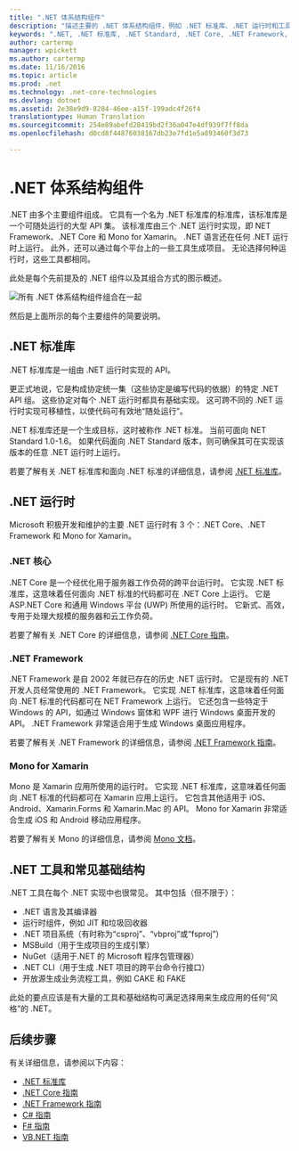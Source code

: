```yaml
---
title: ".NET 体系结构组件"
description: "描述主要的 .NET 体系结构组件，例如 .NET 标准库、.NET 运行时和工具。"
keywords: ".NET, .NET 标准库, .NET Standard, .NET Core, .NET Framework, Xamarin, MSBuild, C#, F#, VB, 编译器"
author: cartermp
manager: wpickett
ms.author: cartermp
ms.date: 11/16/2016
ms.topic: article
ms.prod: .net
ms.technology: .net-core-technologies
ms.devlang: dotnet
ms.assetid: 2e38e9d9-8284-46ee-a15f-199adc4f26f4
translationtype: Human Translation
ms.sourcegitcommit: 254e89abefd28419bd2f36a047e4df939f7ff8da
ms.openlocfilehash: d0cd8f44876038167db23e7fd1e5a893460f3d73

---
```


# <a name="net-architectural-components"></a>.NET 体系结构组件

.NET 由多个主要组件组成。  它具有一个名为 .NET 标准库的标准库，该标准库是一个可随处运行的大型 API 集。  该标准库由三个 .NET 运行时实现，即 NET Framework、.NET Core 和 Mono for Xamarin。  .NET 语言还在任何 .NET 运行时上运行。  此外，还可以通过每个平台上的一些工具生成项目。  无论选择何种运行时，这些工具都相同。

此处是每个先前提及的 .NET 组件以及其组合方式的图示概述。

![所有 .NET 体系结构组件组合在一起](media/components.png)

然后是上面所示的每个主要组件的简要说明。  

## <a name="net-standard-library"></a>.NET 标准库

.NET 标准库是一组由 .NET 运行时实现的 API。

更正式地说，它是构成协定统一集（这些协定是编写代码的依据）的特定 .NET API 组。  这些协定对每个 .NET 运行时都具有基础实现。  这可跨不同的 .NET 运行时实现可移植性，以使代码可有效地“随处运行”。

.NET 标准库还是一个生成目标，这时被称作 .NET 标准。  当前可面向 NET Standard 1.0-1.6。  如果代码面向 .NET Standard 版本，则可确保其可在实现该版本的任意 .NET 运行时上运行。

若要了解有关 .NET 标准库和面向 .NET 标准的详细信息，请参阅 [.NET 标准库](library.md)。

## <a name="net-runtimes"></a>.NET 运行时

Microsoft 积极开发和维护的主要 .NET 运行时有 3 个：.NET Core、.NET Framework 和 Mono for Xamarin。

### <a name="net-core"></a>.NET 核心

.NET Core 是一个经优化用于服务器工作负荷的跨平台运行时。  它实现 .NET 标准库，这意味着任何面向 .NET 标准的代码都可在 .NET Core 上运行。  它是 ASP.NET Core 和通用 Windows 平台 (UWP) 所使用的运行时。  它新式、高效，专用于处理大规模的服务器和云工作负荷。

若要了解有关 .NET Core 的详细信息，请参阅 [.NET Core 指南](../core/index.md)。

### <a name="net-framework"></a>.NET Framework

.NET Framework 是自 2002 年就已存在的历史 .NET 运行时。  它是现有的 .NET 开发人员经常使用的 .NET Framework。  它实现 .NET 标准库，这意味着任何面向 .NET 标准的代码都可在 NET Framework 上运行。  它还包含一些特定于 Windows 的 API，如通过 Windows 窗体和 WPF 进行 Windows 桌面开发的 API。  .NET Framework 非常适合用于生成 Windows 桌面应用程序。

若要了解有关 .NET Framework 的详细信息，请参阅 [.NET Framework 指南](../framework/index.md)。

### <a name="mono-for-xamarin"></a>Mono for Xamarin

Mono 是 Xamarin 应用所使用的运行时。  它实现 .NET 标准库，这意味着任何面向 .NET 标准的代码都可在 Xamarin 应用上运行。  它包含其他适用于 iOS、Android、Xamarin.Forms 和 Xamarin.Mac 的 API。  Mono for Xamarin 非常适合生成 iOS 和 Android 移动应用程序。

若要了解有关 Mono 的详细信息，请参阅 [Mono 文档](http://www.mono-project.com/docs/)。

## <a name="net-tooling-and-common-infrastructure"></a>.NET 工具和常见基础结构

.NET 工具在每个 .NET 实现中也很常见。  其中包括（但不限于）：

* .NET 语言及其编译器
* 运行时组件，例如 JIT 和垃圾回收器
* .NET 项目系统（有时称为“csproj”、“vbproj”或“fsproj”）
* MSBuild（用于生成项目的生成引擎）
* NuGet（适用于.NET 的 Microsoft 程序包管理器）
* .NET CLI（用于生成 .NET 项目的跨平台命令行接口）
* 开放源生成业务流程工具，例如 CAKE 和 FAKE

此处的要点应该是有大量的工具和基础结构可满足选择用来生成应用的任何“风格”的 .NET。

## <a name="next-steps"></a>后续步骤

有关详细信息，请参阅以下内容：

* [.NET 标准库](library.md)
* [.NET Core 指南](../core/index.md)
* [.NET Framework 指南](../framework/index.md)
* [C# 指南](../csharp/index.md)
* [F# 指南](../csharp/index.md)
* [VB.NET 指南](../csharp/index.md)


<!--HONumber=Nov16_HO3-->


